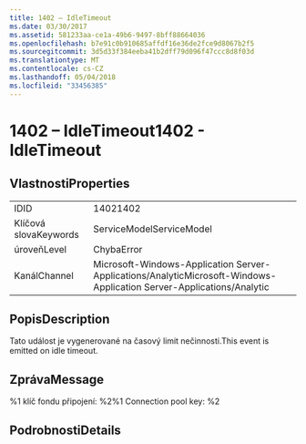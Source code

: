 ```yaml
---
title: 1402 – IdleTimeout
ms.date: 03/30/2017
ms.assetid: 581233aa-ce1a-49b6-9497-8bff88664036
ms.openlocfilehash: b7e91c0b910685affdf16e36de2fce9d8067b2f5
ms.sourcegitcommit: 3d5d33f384eeba41b2dff79d096f47ccc8d8f03d
ms.translationtype: MT
ms.contentlocale: cs-CZ
ms.lasthandoff: 05/04/2018
ms.locfileid: "33456385"
---
```

# <a name="1402---idletimeout"></a><span data-ttu-id="0f0fa-102">1402 – IdleTimeout</span><span class="sxs-lookup"><span data-stu-id="0f0fa-102">1402 - IdleTimeout</span></span>
## <a name="properties"></a><span data-ttu-id="0f0fa-103">Vlastnosti</span><span class="sxs-lookup"><span data-stu-id="0f0fa-103">Properties</span></span>  
  
|||  
|-|-|  
|<span data-ttu-id="0f0fa-104">ID</span><span class="sxs-lookup"><span data-stu-id="0f0fa-104">ID</span></span>|<span data-ttu-id="0f0fa-105">1402</span><span class="sxs-lookup"><span data-stu-id="0f0fa-105">1402</span></span>|  
|<span data-ttu-id="0f0fa-106">Klíčová slova</span><span class="sxs-lookup"><span data-stu-id="0f0fa-106">Keywords</span></span>|<span data-ttu-id="0f0fa-107">ServiceModel</span><span class="sxs-lookup"><span data-stu-id="0f0fa-107">ServiceModel</span></span>|  
|<span data-ttu-id="0f0fa-108">úroveň</span><span class="sxs-lookup"><span data-stu-id="0f0fa-108">Level</span></span>|<span data-ttu-id="0f0fa-109">Chyba</span><span class="sxs-lookup"><span data-stu-id="0f0fa-109">Error</span></span>|  
|<span data-ttu-id="0f0fa-110">Kanál</span><span class="sxs-lookup"><span data-stu-id="0f0fa-110">Channel</span></span>|<span data-ttu-id="0f0fa-111">Microsoft-Windows-Application Server-Applications/Analytic</span><span class="sxs-lookup"><span data-stu-id="0f0fa-111">Microsoft-Windows-Application Server-Applications/Analytic</span></span>|  
  
## <a name="description"></a><span data-ttu-id="0f0fa-112">Popis</span><span class="sxs-lookup"><span data-stu-id="0f0fa-112">Description</span></span>  
 <span data-ttu-id="0f0fa-113">Tato událost je vygenerované na časový limit nečinnosti.</span><span class="sxs-lookup"><span data-stu-id="0f0fa-113">This event is emitted on idle timeout.</span></span>  
  
## <a name="message"></a><span data-ttu-id="0f0fa-114">Zpráva</span><span class="sxs-lookup"><span data-stu-id="0f0fa-114">Message</span></span>  
 <span data-ttu-id="0f0fa-115">%1 klíč fondu připojení: %2</span><span class="sxs-lookup"><span data-stu-id="0f0fa-115">%1 Connection pool key: %2</span></span>  
  
## <a name="details"></a><span data-ttu-id="0f0fa-116">Podrobnosti</span><span class="sxs-lookup"><span data-stu-id="0f0fa-116">Details</span></span>
